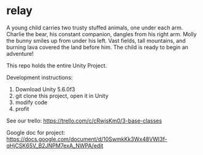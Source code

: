 # relay
A young child carries two trusty stuffed animals, one under each arm. Charlie the bear, his constant companion, dangles from his right arm. Molly the bunny smiles up from under his left. Vast fields, tall mountains, and burning lava covered the land before him. The child is ready to begin an adventure!

This repo holds the entire Unity Project.

Development instructions:

1. Download Unity 5.6.0f3
2. git clone this project, open it in Unity
3. modify code
4. profit

See our trello: https://trello.com/c/cRwjsKm0/3-base-classes

Google doc for project: https://docs.google.com/document/d/10SwmkKk3Wx48VWI3f-qHjCSK65V_B2JNPM7exA_NWPA/edit
